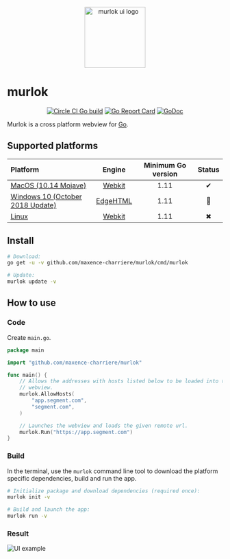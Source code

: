 <p align="center">
    <img alt="murlok ui logo" src="https://github.com/maxence-charriere/murlok/blob/master/logo.png?raw=true" width="142">
</p>

# murlok

<p align="center">
    <a href="https://circleci.com/gh/maxence-charriere/murlok"><img src="https://circleci.com/gh/maxence-charriere/murlok.svg?style=svg" alt="Circle CI Go build"></a>
    <a href="https://goreportcard.com/report/github.com/maxence-charriere/murlok"><img src="https://goreportcard.com/badge/github.com/maxence-charriere/murlok" alt="Go Report Card"></a>
    <a href="https://godoc.org/github.com/maxence-charriere/murlok"><img src="https://godoc.org/github.com/maxence-charriere/murlok?status.svg" alt="GoDoc"></a>
</p>

Murlok is a cross platform webview for [Go](https://golang.org).

## Supported platforms

|Platform|Engine|Minimum Go version|Status|
|:-|:-:|:-:|:-:|
|[MacOS (10.14 Mojave)](https://www.apple.com/macos/mojave/)|[Webkit](https://en.wikipedia.org/wiki/WebKit)|1.11|✔|
|[Windows 10 (October 2018 Update)](https://blogs.windows.com/windowsexperience/2017/10/17/whats-new-windows-10-fall-creators-update/)|[EdgeHTML](https://en.wikipedia.org/wiki/EdgeHTML)|1.11|🔨|
|[Linux](https://en.wikipedia.org/wiki/Linux)|[Webkit](https://en.wikipedia.org/wiki/WebKit)|1.11|✖|

## Install

```sh
# Download:
go get -u -v github.com/maxence-charriere/murlok/cmd/murlok

# Update:
murlok update -v
```

## How to use

### Code
Create `main.go`.

```go
package main

import "github.com/maxence-charriere/murlok"

func main() {
    // Allows the addresses with hosts listed below to be loaded into the
    // webview.
    murlok.AllowHosts(
        "app.segment.com",
        "segment.com",
    )

    // Launches the webview and loads the given remote url.
    murlok.Run("https://app.segment.com")
}
```

### Build
In the terminal, use the `murlok` command line tool to download the platform
specific dependencies, build and run the app.

```sh
# Initialize package and download dependencies (required once):
murlok init -v

# Build and launch the app:
murlok run -v
```

### Result
![UI example](https://github.com/maxence-charriere/murlok/wiki/images/example.png)

